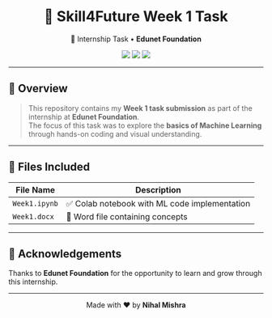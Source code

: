 <h1 align="center">🤖 Skill4Future Week 1 Task</h1>

<p align="center">
  🚀 Internship Task • <strong>Edunet Foundation</strong>  
</p>

<p align="center">
  <img src="https://img.shields.io/badge/Week-1-blue?style=for-the-badge" />
  <img src="https://img.shields.io/badge/Status-Completed-brightgreen?style=for-the-badge" />
  <img src="https://img.shields.io/badge/Topic-Machine%20Learning-yellow?style=for-the-badge" />
</p>

---

## 📌 Overview

> This repository contains my **Week 1 task submission** as part of the internship at **Edunet Foundation**.  
> The focus of this task was to explore the **basics of Machine Learning** through hands-on coding and visual understanding.

---

## 📁 Files Included

| File Name               | Description                                   |
|------------------------|-----------------------------------------------|
| `Week1.ipynb`  | ✅ Colab notebook with ML code implementation |
| `Week1.docx`   | 📄 Word file containing concepts  |

---

## 🙌 Acknowledgements

Thanks to **Edunet Foundation** for the opportunity to learn and grow through this internship.

---

<p align="center">
  Made with ❤️ by <strong>Nihal Mishra</strong>
</p>
